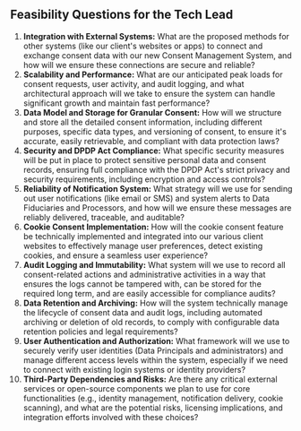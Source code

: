 ## Feasibility Questions for the Tech Lead

1.  **Integration with External Systems:** What are the proposed methods for other systems (like our client's websites or apps) to connect and exchange consent data with our new Consent Management System, and how will we ensure these connections are secure and reliable?
2.  **Scalability and Performance:** What are our anticipated peak loads for consent requests, user activity, and audit logging, and what architectural approach will we take to ensure the system can handle significant growth and maintain fast performance?
3.  **Data Model and Storage for Granular Consent:** How will we structure and store all the detailed consent information, including different purposes, specific data types, and versioning of consent, to ensure it's accurate, easily retrievable, and compliant with data protection laws?
4.  **Security and DPDP Act Compliance:** What specific security measures will be put in place to protect sensitive personal data and consent records, ensuring full compliance with the DPDP Act's strict privacy and security requirements, including encryption and access controls?
5.  **Reliability of Notification System:** What strategy will we use for sending out user notifications (like email or SMS) and system alerts to Data Fiduciaries and Processors, and how will we ensure these messages are reliably delivered, traceable, and auditable?
6.  **Cookie Consent Implementation:** How will the cookie consent feature be technically implemented and integrated into our various client websites to effectively manage user preferences, detect existing cookies, and ensure a seamless user experience?
7.  **Audit Logging and Immutability:** What system will we use to record all consent-related actions and administrative activities in a way that ensures the logs cannot be tampered with, can be stored for the required long term, and are easily accessible for compliance audits?
8.  **Data Retention and Archiving:** How will the system technically manage the lifecycle of consent data and audit logs, including automated archiving or deletion of old records, to comply with configurable data retention policies and legal requirements?
9.  **User Authentication and Authorization:** What framework will we use to securely verify user identities (Data Principals and administrators) and manage different access levels within the system, especially if we need to connect with existing login systems or identity providers?
10. **Third-Party Dependencies and Risks:** Are there any critical external services or open-source components we plan to use for core functionalities (e.g., identity management, notification delivery, cookie scanning), and what are the potential risks, licensing implications, and integration efforts involved with these choices?